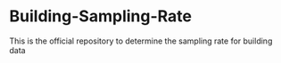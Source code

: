 # Building-Sampling-Rate
This is the official repository to determine the sampling rate for building data
